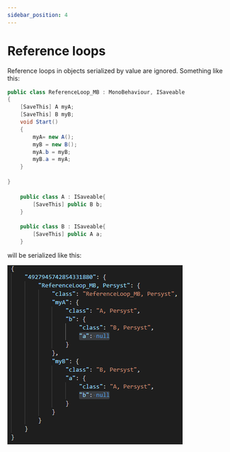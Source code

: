 ```yaml
---
sidebar_position: 4
---
```


# Reference loops

Reference loops in objects serialized by value are ignored. Something like this:

```cs 
public class ReferenceLoop_MB : MonoBehaviour, ISaveable
{
	[SaveThis] A myA;
	[SaveThis] B myB;
    void Start()
    {
        myA= new A();
		myB = new B();
		myA.b = myB;
		myB.a = myA;
    }

}

	public class A : ISaveable{
		[SaveThis] public B b;
	}

	public class B : ISaveable{
		[SaveThis] public A a;
	}
```

will be serialized like this:

![the fields that correspond to the looping references are null in the JSON file](img/loops.png)